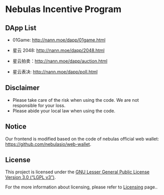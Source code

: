 # Nebulas Incentive Program

## DApp List

* 01Game:  <http://nann.moe/dapp/01game.html>

* 星云 2048: <http://nann.moe/dapp/2048.html>
* 星云拍卖：<http://nann.moe/dapp/auction.html>
* 星云表决: <http://nann.moe/dapp/poll.html>

## Disclaimer

- Please take care of the risk when using the code. We are not responsible for your loss.
- Please abide your local law when using the code.

## Notice

Our frontend is modified based on the code of nebulas official web wallet: <https://github.com/nebulasio/web-wallet>.

## License

This project is licensed under the [GNU Lesser General Public License Version 3.0 (“LGPL v3”)](https://www.gnu.org/licenses/lgpl-3.0.en.html).

For the more information about licensing, please refer to [Licensing](https://github.com/nebulasio/wiki/blob/master/licensing.md) page..

